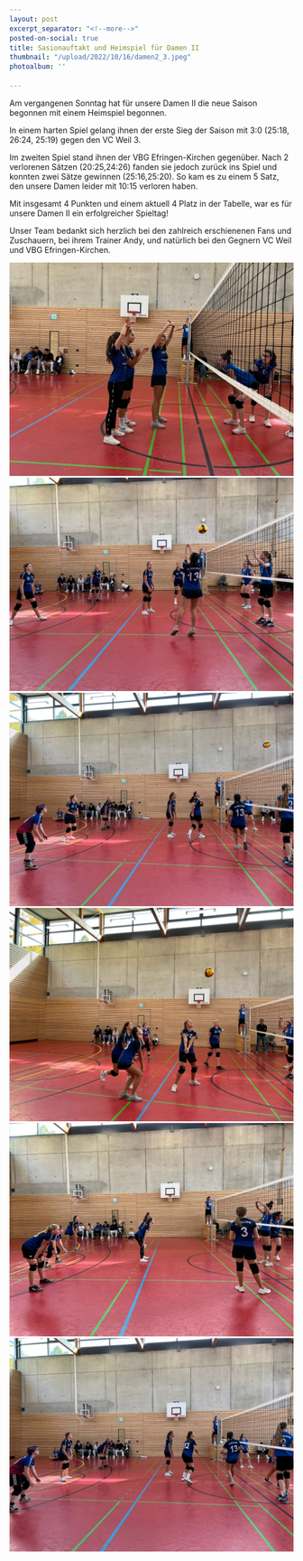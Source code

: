 ```yaml
---
layout: post
excerpt_separator: "<!--more-->"
posted-on-social: true
title: Sasionauftakt und Heimspiel für Damen II
thumbnail: "/upload/2022/10/16/damen2_3.jpeg"
photoalbum: ''

---
```

Am vergangenen Sonntag hat für unsere Damen II die neue Saison begonnen mit einem Heimspiel begonnen.

In einem harten Spiel gelang ihnen der erste Sieg der Saison mit 3:0 (25:18, 26:24, 25:19) gegen den VC Weil 3.

Im zweiten Spiel stand ihnen der VBG Efringen-Kirchen gegenüber. Nach 2 verlorenen Sätzen (20:25,24:26) fanden sie jedoch zurück ins Spiel und konnten zwei Sätze gewinnen (25:16,25:20). So kam es zu einem 5 Satz, den unsere Damen leider mit 10:15 verloren haben.

Mit insgesamt 4 Punkten und einem aktuell 4 Platz in der Tabelle, war es für unsere Damen II ein erfolgreicher Spieltag!

Unser Team bedankt sich herzlich bei den zahlreich erschienenen Fans und Zuschauern, bei ihrem Trainer Andy, und natürlich bei den Gegnern VC Weil und VBG Efringen-Kirchen.

![](/upload/2022/10/16/damen2_1.jpg)![](/upload/2022/10/16/damen2_2.jpeg)![](/upload/2022/10/16/damen2_4.jpeg)![](/upload/2022/10/16/damen2_5.jpeg)![](/upload/2022/10/16/damen2_6.jpeg)![](/upload/2022/10/16/damen2_7.jpeg)
